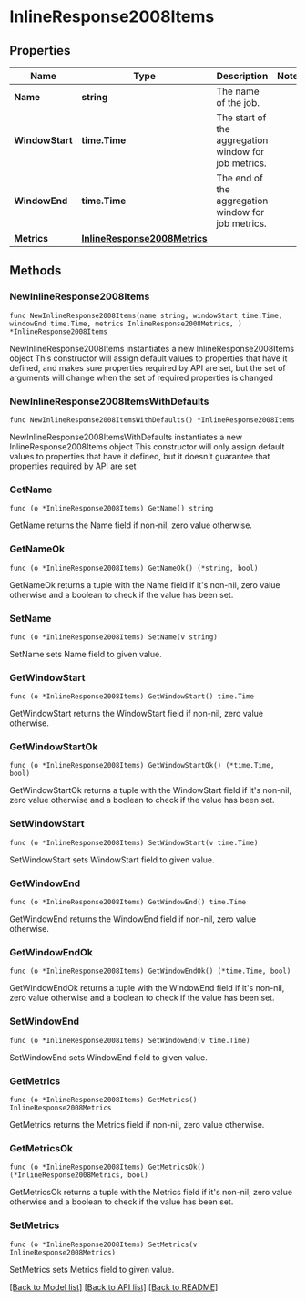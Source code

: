 # InlineResponse2008Items

## Properties

Name | Type | Description | Notes
------------ | ------------- | ------------- | -------------
**Name** | **string** | The name of the job. | 
**WindowStart** | **time.Time** | The start of the aggregation window for job metrics. | 
**WindowEnd** | **time.Time** | The end of the aggregation window for job metrics. | 
**Metrics** | [**InlineResponse2008Metrics**](InlineResponse2008Metrics.md) |  | 

## Methods

### NewInlineResponse2008Items

`func NewInlineResponse2008Items(name string, windowStart time.Time, windowEnd time.Time, metrics InlineResponse2008Metrics, ) *InlineResponse2008Items`

NewInlineResponse2008Items instantiates a new InlineResponse2008Items object
This constructor will assign default values to properties that have it defined,
and makes sure properties required by API are set, but the set of arguments
will change when the set of required properties is changed

### NewInlineResponse2008ItemsWithDefaults

`func NewInlineResponse2008ItemsWithDefaults() *InlineResponse2008Items`

NewInlineResponse2008ItemsWithDefaults instantiates a new InlineResponse2008Items object
This constructor will only assign default values to properties that have it defined,
but it doesn't guarantee that properties required by API are set

### GetName

`func (o *InlineResponse2008Items) GetName() string`

GetName returns the Name field if non-nil, zero value otherwise.

### GetNameOk

`func (o *InlineResponse2008Items) GetNameOk() (*string, bool)`

GetNameOk returns a tuple with the Name field if it's non-nil, zero value otherwise
and a boolean to check if the value has been set.

### SetName

`func (o *InlineResponse2008Items) SetName(v string)`

SetName sets Name field to given value.


### GetWindowStart

`func (o *InlineResponse2008Items) GetWindowStart() time.Time`

GetWindowStart returns the WindowStart field if non-nil, zero value otherwise.

### GetWindowStartOk

`func (o *InlineResponse2008Items) GetWindowStartOk() (*time.Time, bool)`

GetWindowStartOk returns a tuple with the WindowStart field if it's non-nil, zero value otherwise
and a boolean to check if the value has been set.

### SetWindowStart

`func (o *InlineResponse2008Items) SetWindowStart(v time.Time)`

SetWindowStart sets WindowStart field to given value.


### GetWindowEnd

`func (o *InlineResponse2008Items) GetWindowEnd() time.Time`

GetWindowEnd returns the WindowEnd field if non-nil, zero value otherwise.

### GetWindowEndOk

`func (o *InlineResponse2008Items) GetWindowEndOk() (*time.Time, bool)`

GetWindowEndOk returns a tuple with the WindowEnd field if it's non-nil, zero value otherwise
and a boolean to check if the value has been set.

### SetWindowEnd

`func (o *InlineResponse2008Items) SetWindowEnd(v time.Time)`

SetWindowEnd sets WindowEnd field to given value.


### GetMetrics

`func (o *InlineResponse2008Items) GetMetrics() InlineResponse2008Metrics`

GetMetrics returns the Metrics field if non-nil, zero value otherwise.

### GetMetricsOk

`func (o *InlineResponse2008Items) GetMetricsOk() (*InlineResponse2008Metrics, bool)`

GetMetricsOk returns a tuple with the Metrics field if it's non-nil, zero value otherwise
and a boolean to check if the value has been set.

### SetMetrics

`func (o *InlineResponse2008Items) SetMetrics(v InlineResponse2008Metrics)`

SetMetrics sets Metrics field to given value.



[[Back to Model list]](../README.md#documentation-for-models) [[Back to API list]](../README.md#documentation-for-api-endpoints) [[Back to README]](../README.md)


